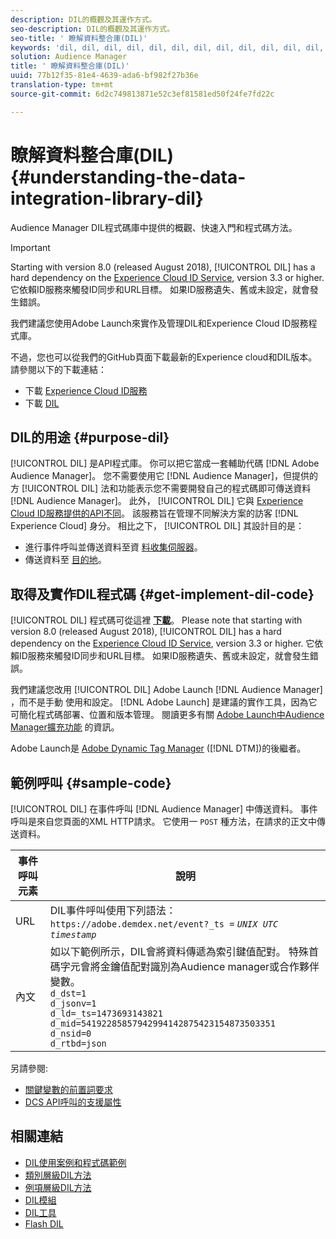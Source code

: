 ```yaml
---
description: DIL的概觀及其運作方式。
seo-description: DIL的概觀及其運作方式。
seo-title: ' 瞭解資料整合庫(DIL)'
keywords: 'dil, dil, dil, dil, dil, dil, dil, dil, dil, dil, dil, dil, dil, dil, dil, dil, dil, dil, dil, dil, dil, dil, dil, dil, dil, dil, dil, dil, dil, dil, dil, dil, dil, dil '
solution: Audience Manager
title: ' 瞭解資料整合庫(DIL)'
uuid: 77b12f35-81e4-4639-ada6-bf982f27b36e
translation-type: tm+mt
source-git-commit: 6d2c749813871e52c3ef81581ed50f24fe7fd22c

---
```



#  瞭解資料整合庫(DIL){#understanding-the-data-integration-library-dil}

Audience Manager DIL程式碼庫中提供的概觀、快速入門和程式碼方法。

>[!IMPORTANT]
>
>Starting with version 8.0 (released August 2018), [!UICONTROL DIL] has a hard dependency on the [Experience Cloud ID Service](https://marketing.adobe.com/resources/help/en_US/mcvid/), version 3.3 or higher. 它依賴ID服務來觸發ID同步和URL目標。 如果ID服務遺失、舊或未設定，就會發生錯誤。
>
>我們建議您使用Adobe Launch來實作及管理DIL和Experience Cloud ID服務程式庫。

不過，您也可以從我們的GitHub頁面下載最新的Experience cloud和DIL版本。 請參閱以下的下載連結：

* 下載 [Experience Cloud ID服務](https://github.com/Adobe-Marketing-Cloud/id-service/releases)
* 下載 [DIL](https://github.com/Adobe-Marketing-Cloud/dil/releases)

## DIL的用途 {#purpose-dil}

[!UICONTROL DIL] 是API程式庫。 你可以把它當成一套輔助代碼 [!DNL Adobe Audience Manager]。 您不需要使用它 [!DNL Audience Manager]，但提供的方 [!UICONTROL DIL] 法和功能表示您不需要開發自己的程式碼即可傳送資料 [!DNL Audience Manager]。 此外， [!UICONTROL DIL] 它與 [Experience Cloud ID服務提供的API不同](https://marketing.adobe.com/resources/help/en_US/mcvid/)。 該服務旨在管理不同解決方案的訪客 [!DNL Experience Cloud] 身分。 相比之下， [!UICONTROL DIL] 其設計目的是：

* 進行事件呼叫並傳送資料至資 [料收集伺服器](../reference/system-components/components-data-collection.md)。
* 傳送資料至 [目的地](../features/destinations/destinations.md)。

## 取得及實作DIL程式碼 {#get-implement-dil-code}

[!UICONTROL DIL] 程式碼可從這裡 **[下載](https://github.com/Adobe-Marketing-Cloud/dil/releases)**。 Please note that starting with version 8.0 (released August 2018), [!UICONTROL DIL] has a hard dependency on the [Experience Cloud ID Service](https://marketing.adobe.com/resources/help/en_US/mcvid/), version 3.3 or higher. 它依賴ID服務來觸發ID同步和URL目標。 如果ID服務遺失、舊或未設定，就會發生錯誤。

我們建議您改用 [!UICONTROL DIL] Adobe Launch [!DNL Audience Manager] ，而不是手動 [](https://docs.adobelaunch.com/) 使用和設定。 [!DNL Adobe Launch] 是建議的實作工具，因為它可簡化程式碼部署、位置和版本管理。 閱讀更多有關 [Adobe Launch中Audience Manager擴充功能](https://docs.adobelaunch.com/extension-reference/web/adobe-audience-manager-extension) 的資訊。

Adobe Launch是 [Adobe Dynamic Tag Manager](https://marketing.adobe.com/resources/help/en_US/dtm/c_overview.html) ([!DNL DTM])的後繼者。

## 範例呼叫 {#sample-code}

[!UICONTROL DIL] 在事件呼叫 [!DNL Audience Manager] 中傳送資料。 事件呼叫是來自您頁面的XML HTTP請求。 它使用一 `POST` 種方法，在請求的正文中傳送資料。

| 事件呼叫元素 | 說明 |
|--- |--- |
| URL | DIL事件呼叫使用下列語法： `https://adobe.demdex.net/event?_ts =` *`UNIX UTC timestamp`* |
| 內文 | 如以下範例所示，DIL會將資料傳遞為索引鍵值配對。 特殊首碼字元會將金鑰值配對識別為Audience manager或合作夥伴變數。<br>`d_dst=1`<br>`d_jsonv=1`<br>`d_ld=_ts=1473693143821`<br>`d_mid=54192285857942994142875423154873503351`<br>`d_nsid=0`<br>`d_rtbd=json`<br> |

另請參閱:
* [關鍵變數的前置詞要求](../features/traits/trait-variable-prefixes.md)
* [DCS API呼叫的支援屬性](../api/dcs-intro/dcs-api-reference/dcs-keys.md)

## 相關連結

* [DIL使用案例和程式碼範例](/help/using/dil/dil-use-cases.md)
* [類別層級DIL方法](/help/using/dil/dil-class-overview/dil-start.md)
* [例項層級DIL方法](/help/using/dil/dil-instance-methods.md)
* [DIL模組](/help/using/dil/dil-modules.md)
* [DIL工具](/help/using/dil/dil-tools.md)
* [Flash DIL](/help/using/dil/dil-flash.md)